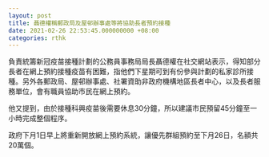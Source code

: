 ```yaml
---
layout: post
title: 聶德權稱郵政局及屋邨辦事處等將協助長者預約接種
date: 2021-02-26 22:53:45.000000000 +08:00
categories: rthk
---
```


負責統籌新冠疫苗接種計劃的公務員事務局局長聶德權在社交網站表示，得知部分長者在網上預約接種疫苗有困難，指他們下星期可到有份參與計劃的私家診所接種。另外各郵政局、屋邨辦事處、社署資助非政府機構地區長者中心，以及長者服務單位，會有職員協助市民在網上預約。

他又提到，由於接種科興疫苗後需要休息30分鐘，所以建議市民預留45分鐘至一小時完成整個程序。

政府下月1日早上將重新開放網上預約系統，讓優先群組預約至下月26日，名額共20萬個。
